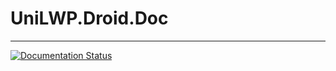 # UniLWP.Droid.Doc

---

[![Documentation Status](https://readthedocs.org/projects/unilwpdroid/badge/?version=latest)](https://unilwpdroid.readthedocs.io/en/latest/?badge=latest)